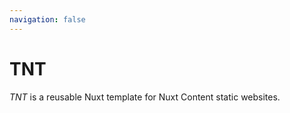 ```yaml
---
navigation: false
---
```


# TNT

_TNT_ is a reusable Nuxt template for Nuxt Content static websites.
